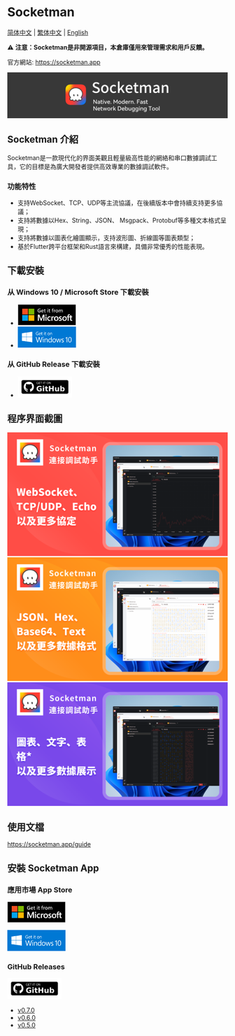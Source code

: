 # Socketman

[简体中文](./README_CN.md) | [繁体中文](./README_HK.md) | [English](./README.md)

⚠️ **注意：Socketman是非開源項目，本倉庫僅用來管理需求和用戶反饋。**

官方網站: https://socketman.app

<div align="center">
<img src="images/app-banner.png" />
</div>

## Socketman 介紹

Socketman是一款現代化的界面美觀且輕量級高性能的網絡和串口數據調試工具，它的目標是為廣大開發者提供高效專業的數據調試軟件。

### 功能特性

- 支持WebSocket、TCP、UDP等主流協議，在後續版本中會持續支持更多協議；
- 支持將數據以Hex、String、JSON、 Msgpack、Protobuf等多種文本格式呈現；
- 支持將數據以圖表化繪圖顯示，支持波形圖、折線圖等圖表類型；
- 基於Flutter跨平台框架和Rust語言來構建，具備非常優秀的性能表現。

## 下載安裝

### 从 Windows 10 / Microsoft Store 下載安裝

- [<img src="images/get-it-on-microsoft-store.png" height="48"/>](https://apps.microsoft.com/detail/9nn916nb3wtt?cid=DevShareMCLPCS&hl=zh-CN)
- [<img src="images/get-it-on-windows-10.png" height="48"/>](https://apps.microsoft.com/detail/9nn916nb3wtt?cid=DevShareMCLPCS&hl=zh-CN)

### 从 GitHub Release 下載安裝

- [<img src="images/get-it-on-github.png" height="48"/>](https://github.com/socketmanapp/desktop/releases/tag/v0.7.0)

## 程序界面截圖

![Socketman Screen Snapshot, Protocols](screenshots/Cover-1-protocols-hk.png)
![Socketman Screen Snapshot, Formats](screenshots/Cover-2-formats-hk.png)
![Socketman Screen Snapshot, Formats](screenshots/Cover-3-charts-hk.png)

## 使用文檔

https://socketman.app/guide

## 安裝 Socketman App

### 應用市場 App Store

[<img src="images/get-it-on-microsoft-store.png" height="48"/>](https://apps.microsoft.com/detail/9nn916nb3wtt?cid=DevShareMCLPCS&hl=en-US)

[<img src="images/get-it-on-windows-10.png" height="48"/>](https://apps.microsoft.com/detail/9nn916nb3wtt?cid=DevShareMCLPCS&hl=en-US)

### GitHub Releases

<img src="images/get-it-on-github.png" height="48"/>

- [v0.7.0](https://github.com/socketmanapp/desktop/releases/tag/v0.7.0)
- [v0.6.0](https://github.com/socketmanapp/desktop/releases/tag/v0.6.0)
- [v0.5.0](https://github.com/socketmanapp/desktop/releases/tag/v0.5.0)
